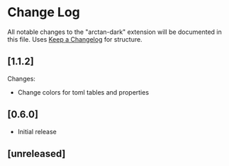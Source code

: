 # Change Log

All notable changes to the "arctan-dark" extension will be documented in this file.  Uses [Keep a Changelog](http://keepachangelog.com/) for structure.

## [1.1.2]

Changes:

- Change colors for toml tables and properties

## [0.6.0]

- Initial release

## [unreleased]
